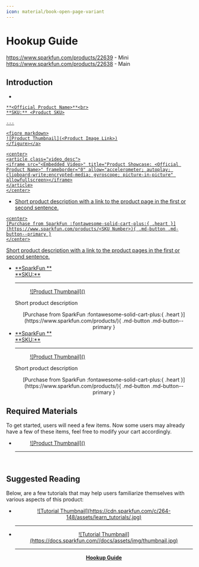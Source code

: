 ```yaml
---
icon: material/book-open-page-variant
---
```


# Hookup Guide

https://www.sparkfun.com/products/22639 - Mini
https://www.sparkfun.com/products/22638 - Main


## Introduction
<!-- Single Product Card -->

<div class="grid cards desc" markdown>

-    <a href="https://www.sparkfun.com/products/<SKU Number>">
    **<Official Product Name>**<br>
    **SKU:** <Product SKU>

    ---

    <figre markdown>
    ![Product Thumbnail](<Product Image Link>)
    </figure></a>

    <center>
    <article class="video_desc">
    <iframe src="<Embedded Video>" title="Product Showcase: <Official Product Name>" frameborder="0" allow="accelerometer; autoplay; clipboard-write;encrypted-media; gyroscope; picture-in-picture" allowfullscreen></iframe>
    </article>
    </center>

-    Short product description with a link to the product page in the first or second sentence.

    <center>
    [Purchase from SparkFun :fontawesome-solid-cart-plus:{ .heart }](https://www.sparkfun.com/products/<SKU Number>){ .md-button .md-button--primary }
    </center>

</div>


<!-- Double Product Card -->
Short product description with a link to the product pages in the first or second sentence.

<section class="grid cards col-2"markdown>

-	<a href="https://www.sparkfun.com/products/<SKU Number>">
	**SparkFun <Product Name>**<br>
	**SKU:** <Product SKU>

	---

	<figure markdown>
	![Product Thumbnail](<Product Image Link>)
	</figure>
	</a>

    Short product description

	<center>
    [Purchase from SparkFun :fontawesome-solid-cart-plus:{ .heart }](https://www.sparkfun.com/products/<SKU Number>){ .md-button .md-button--primary }
    </center>

-	<a href="https://www.sparkfun.com/products/<SKU Number>">
	**SparkFun <Product Name>**<br>
	**SKU:** <Product SKU>

	---

	<figure markdown>
	![Product Thumbnail](<Product Image Link>)
	</figure></a>

    Short product description

	<center>
	[Purchase from SparkFun :fontawesome-solid-cart-plus:{ .heart }](https://www.sparkfun.com/products/<SKU Number>){ .md-button .md-button--primary }
	</center>

</section>


## Required Materials
To get started, users will need a few items. Now some users may already have a few of these items, feel free to modify your cart accordingly.

<div class="grid cards" markdown>

-   <a href="https://www.sparkfun.com/products/<SKU Number>">
    <figure markdown>
    ![Product Thumbnail](<Product Image Link>)
    </figure>

    ---

    **<Official Product Name>**<br>
    <Product SKU></a>

</div>


## Suggested Reading
Below, are a few tutorials that may help users familiarize themselves with various aspects of this product:

<div class="grid cards" markdown align="center">

-   <a href="https://learn.sparkfun.com/tutorials/<Tutorial ID>">
    <figure markdown>
    ![Tutorial Thumbnail](https://cdn.sparkfun.com/c/264-148/assets/learn_tutorials/<Thumbnail Link>.jpg)
    </figure>

    ---

    **<Tutorial Name>**</a>

-   <a href="https://docs.sparkfun.com/<GitHub Repo Name>">
    <figure markdown>
	![Tutorial Thumbnail](https://docs.sparkfun.com/<GitHub Repo Name>/docs/assets/img/thumbnail.jpg)
	</figure>

    ---

    **<Product Name> Hookup Guide**</a>

</div>
